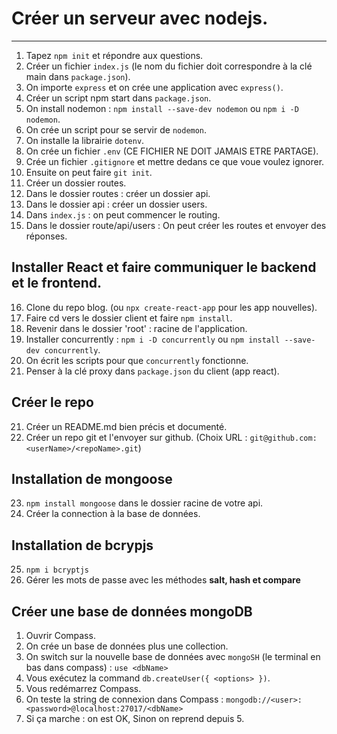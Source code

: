# Créer un serveur avec nodejs.

---

1. Tapez `npm init` et répondre aux questions.
2. Créer un fichier `index.js` (le nom du fichier doit correspondre à la clé main dans `package.json`).
3. On importe `express` et on crée une application avec `express()`.
4. Créer un script npm start dans `package.json`.
5. On install nodemon : `npm install --save-dev nodemon` ou `npm i -D nodemon`.
6. On crée un script pour se servir de `nodemon`.
7. On installe la librairie `dotenv`.
8. On crée un fichier `.env` (CE FICHIER NE DOIT JAMAIS ETRE PARTAGE).
9. Crée un fichier `.gitignore` et mettre dedans ce que voue voulez ignorer.
10. Ensuite on peut faire `git init`.
11. Créer un dossier routes.
12. Dans le dossier routes : créer un dossier api.
13. Dans le dossier api : créer un dossier users.
14. Dans `index.js` : on peut commencer le routing.
15. Dans le dossier route/api/users : On peut créer les routes et envoyer des réponses.
    
## Installer React et faire communiquer le backend et le frontend.

16. Clone du repo blog. (ou `npx create-react-app` pour les app nouvelles).
17. Faire cd vers le dossier client et faire `npm install`.
18. Revenir dans le dossier 'root' : racine de l'application.
18. Installer concurrently : `npm i -D concurrently` ou `npm install --save-dev concurrently`.
19. On écrit les scripts pour que `concurrently` fonctionne.
20. Penser à la clé proxy dans `package.json` du client (app react).
    
## Créer le repo

21. Créer un README.md bien précis et documenté.
22. Créer un repo git et l'envoyer sur github. (Choix URL : `git@github.com:<userName>/<repoName>.git`)


## Installation de mongoose
23. `npm install mongoose` dans le dossier racine de votre api.
24. Créer la connection à la base de données.

## Installation de bcrypjs
25. `npm i bcryptjs`
26. Gérer les mots de passe avec les méthodes **salt, hash et compare**


## Créer une base de données mongoDB
1. Ouvrir Compass.
2. On crée un base de données plus une collection.
3. On switch sur la nouvelle base de données avec `mongoSH` (le terminal en bas dans compass) : `use <dbName>`
4. Vous exécutez la command `db.createUser({ <options> })`.
5. Vous redémarrez Compass.
6. On teste la string de connexion dans Compass : `mongodb://<user>:<password>@localhost:27017/<dbName>`
7. Si ça marche : on est OK, Sinon on reprend depuis 5.
